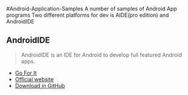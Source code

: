 #Android-Application-Samples
A number of samples of Android App programs
Two different platforms for dev is AIDE(pro edition) and AndroidIDE

## **AndroidIDE**
>AndroidIDE is an IDE for Android to develop full featured Android apps.<br>

+ [Go For It](https://github.com/AndroidIDEOfficial/AndroidIDE)<br>
+ [Official website](https://m.androidide.com/)  <br>
+ [Download in GitHub](https://github.com/AndroidIDEOfficial/AndroidIDE/releases)<br>
